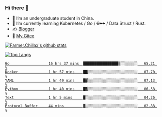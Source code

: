 ### Hi there 👋

- 🔭 I’m an undergraduate student in China.
- 🌱 I’m currently learning Kubernetes / Go / ~~C++~~ / Data Struct / Rust.
- ✍️ [Blogger](https://blog.farmer233.top)
- 🤔 [My Gitee](https://gitee.com/Farmer-chong)


[![Farmer.Chillax's github stats](https://github-readme-stats.vercel.app/api?username=FarmerChillax)](https://github.com/anuraghazra/github-readme-stats)

[![Top Langs](https://github-readme-stats.vercel.app/api/top-langs/?username=FarmerChillax&layout=compact&hide=html,css,javascript)](https://github.com/anuraghazra/github-readme-stats)

<p>
  <a href="https://wakatime.com/@Farmer">
        <!--START_SECTION:waka-->

```text
Go                  16 hrs 37 mins  ████████████████▒░░░░░░░░   65.21 %
Docker              1 hr 57 mins    ██░░░░░░░░░░░░░░░░░░░░░░░   07.70 %
YAML                1 hr 49 mins    █▓░░░░░░░░░░░░░░░░░░░░░░░   07.13 %
Python              1 hr 40 mins    █▓░░░░░░░░░░░░░░░░░░░░░░░   06.58 %
Text                1 hr 5 mins     █░░░░░░░░░░░░░░░░░░░░░░░░   04.26 %
Protocol Buffer     44 mins         ▓░░░░░░░░░░░░░░░░░░░░░░░░   02.88 %
```

<!--END_SECTION:waka-->
  </a>
</p>

<!--
**Farmer-chong/Farmer-chong** is a ✨ _special_ ✨ repository because its `README.md` (this file) appears on your GitHub profile.

Here are some ideas to get you started:

- 🔭 I’m currently working on ...
- 🌱 I’m currently learning ...
- 👯 I’m looking to collaborate on ...
- 🤔 I’m looking for help with ...
- 💬 Ask me about ...
- 📫 How to reach me: ...
- 😄 Pronouns: ...
- ⚡ Fun fact: ...
-->
